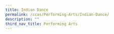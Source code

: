 ```yaml
---
title: Indian Dance
permalink: /ccas/Performing-Arts/Indian-Dance/
description: ""
third_nav_title: Performing Arts
---
```

